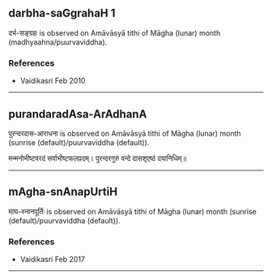 ## darbha-saGgrahaH 1
दर्भ-सङ्ग्रहः is observed on Amāvāsyā tithi of Māgha (lunar) month (madhyaahna/puurvaviddha).


### References
* Vaidikasri Feb 2010


---
## purandaradAsa-ArAdhanA
पुरन्दरदास-आराधना is observed on Amāvāsyā tithi of Māgha (lunar) month (sunrise (default)/puurvaviddha (default)).



मन्मनोभीष्टवरदं सर्वाभीष्टफलप्रदम्।
पुरन्दरगुरुं वन्दे दासशृएष्ठं दयानिधिम्॥

---
## mAgha-snAnapUrtiH
माघ-स्नानपूर्तिः is observed on Amāvāsyā tithi of Māgha (lunar) month (sunrise (default)/puurvaviddha (default)).


### References
* Vaidikasri Feb 2017


---
